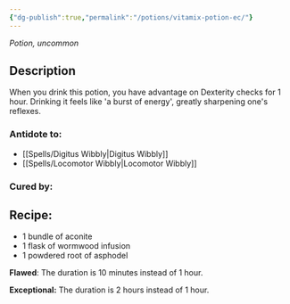 ```yaml
---
{"dg-publish":true,"permalink":"/potions/vitamix-potion-ec/"}
---
```


*Potion, uncommon* 

## Description

When you drink this potion, you have advantage on Dexterity checks for 1 hour. Drinking it feels like 'a burst of energy', greatly sharpening one's reflexes.

### Antidote to: 
- [[Spells/Digitus Wibbly\|Digitus Wibbly]] 
- [[Spells/Locomotor Wibbly\|Locomotor Wibbly]]

### Cured by:


## Recipe:

- 1 bundle of aconite
- 1 flask of wormwood infusion
- 1 powdered root of asphodel

**Flawed**:
The duration is 10 minutes instead of 1 hour.

**Exceptional:** 
The duration is 2 hours instead of 1 hour.